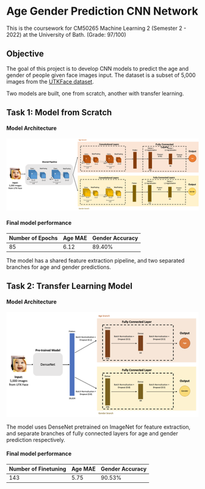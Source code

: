 # Age Gender Prediction CNN Network

This is the coursework for CM50265 Machine Learning 2 (Semester 2 - 2022) at the University of Bath. (Grade: 97/100)

## Objective

The goal of this project is to develop CNN models to predict the age and gender of people given face images input. The dataset is a subset of 5,000 images from the [UTKFace dataset](https://susanqq.github.io/UTKFace/). 

Two models are built, one from scratch, another with transfer learning.

## Task 1: Model from Scratch

#### Model Architecture

![Model A](modelA_architecture.png)

#### Final model performance
|Number of Epochs| Age MAE| Gender Accuracy|
|--|--|--|
|85|6.12|89.40%|

The model has a shared feature extraction pipeline, and two separated branches for age and gender predictions.

## Task 2: Transfer Learning Model

#### Model Architecture
![Model B](modelB_architecture.png)

The model uses DenseNet pretrained on ImageNet for feature extraction, and separate branches of fully connected layers for age and gender prediction respectively.

#### Final model performance

|Number of Finetuning| Age MAE| Gender Accuracy|
|--|--|--|
|143|5.75|90.53%|
